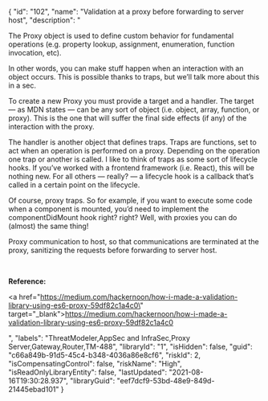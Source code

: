 {
  "id": "102",
  "name": "Validation at a proxy before forwarding to server host",
  "description": "<p>The Proxy object is used to define custom behavior for fundamental operations (e.g. property lookup, assignment, enumeration, function invocation, etc).</p><p>In other words, you can make stuff happen when an interaction with an object occurs. This is possible thanks to traps, but we’ll talk more about this in a sec.</p><p>To create a new Proxy you must provide a target and a handler. The target — as MDN states — can be any sort of object (i.e. object, array, function, or proxy). This is the one that will suffer the final side effects (if any) of the interaction with the proxy.</p><p>The handler is another object that defines traps. Traps are functions, set to act when an operation is performed on a proxy. Depending on the operation one trap or another is called. I like to think of traps as some sort of lifecycle hooks. If you’ve worked with a frontend framework (i.e. React), this will be nothing new. For all others — really? — a lifecycle hook is a callback that’s called in a certain point on the lifecycle.</p><p>Of course, proxy traps. So for example, if you want to execute some code when a component is mounted, you’d need to implement the componentDidMount hook right? right? Well, with proxies you can do (almost) the same thing!</p><p>Proxy communication to host, so that communications are terminated at the  proxy, sanitizing the requests before forwarding to server host.</p><p><br /></p><p><b>Reference:</b></p><p><a href=\"https://medium.com/hackernoon/how-i-made-a-validation-library-using-es6-proxy-59df82c1a4c0\" target=\"_blank\">https://medium.com/hackernoon/how-i-made-a-validation-library-using-es6-proxy-59df82c1a4c0</a></p>",
  "labels": "ThreatModeler,AppSec and InfraSec,Proxy Server,Gateway,Router,TM-488",
  "libraryId": "1",
  "isHidden": false,
  "guid": "c66a849b-91d5-45c4-b348-4036a86e8cf6",
  "riskId": 2,
  "isCompensatingControl": false,
  "riskName": "High",
  "isReadOnlyLibraryEntity": false,
  "lastUpdated": "2021-08-16T19:30:28.937",
  "libraryGuid": "eef7dcf9-53bd-48e9-849d-21445ebad101"
}